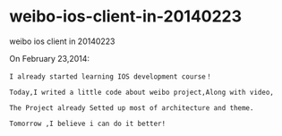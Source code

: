 weibo-ios-client-in-20140223
============================

weibo ios client in 20140223


On February 23,2014:

    I already started learning IOS development course！
    
    Today,I writed a little code about weibo project,Along with video,
    
    The Project already Setted up most of architecture and theme.
    
    Tomorrow ,I believe i can do it better!
